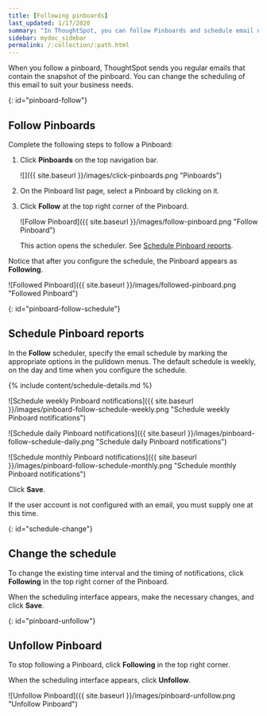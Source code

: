 ```yaml
---
title: [Following pinboards]
last_updated: 1/17/2020
summary: "In ThoughtSpot, you can follow Pinboards and schedule email notifications to regularly review the visuals that represent dynamic data."
sidebar: mydoc_sidebar
permalink: /:collection/:path.html
---
```

When you follow a pinboard, ThoughtSpot sends you regular emails that contain the snapshot of the pinboard. You can change the scheduling of this email to suit your business needs.

{: id="pinboard-follow"}
## Follow Pinboards

Complete the following steps to follow a Pinboard:

1. Click **Pinboards** on the top navigation bar.

     ![]({{ site.baseurl }}/images/click-pinboards.png "Pinboards")

2. On the Pinboard list page, select a Pinboard by clicking on it.

3. Click **Follow** at the top right corner of the Pinboard.

   ![Follow Pinboard]({{ site.baseurl }}/images/follow-pinboard.png "Follow Pinboard")

   This action opens the scheduler.  See [Schedule Pinboard reports](#pinboard-follow-schedule).

Notice that after you configure the schedule, the Pinboard appears as **Following**.

![Followed Pinboard]({{ site.baseurl }}/images/followed-pinboard.png "Followed Pinboard")

{: id="pinboard-follow-schedule"}
## Schedule Pinboard reports  

In the **Follow** scheduler, specify the email schedule by marking the appropriate options in the pulldown menus. The default schedule is weekly, on the day and time when you configure the schedule.

<!--![Schedule the notifications]({{ site.baseurl }}/images/follow-schedule.png "Schedule the notifications")-->

<!--![Schedule the notifications]({{ site.baseurl }}/images/pinboard-follow-schedule.png "Schedule the notifications")-->

{% include content/schedule-details.md %}

![Schedule weekly Pinboard notifications]({{ site.baseurl }}/images/pinboard-follow-schedule-weekly.png "Schedule weekly Pinboard notifications")

![Schedule daily Pinboard notifications]({{ site.baseurl }}/images/pinboard-follow-schedule-daily.png "Schedule daily Pinboard notifications")

![Schedule monthly Pinboard notifications]({{ site.baseurl }}/images/pinboard-follow-schedule-monthly.png "Schedule monthly Pinboard notifications")

Click **Save**.

If the user account is not configured with an email, you must supply one at this time.

{: id="schedule-change"}
## Change the schedule

To change the existing time interval and the timing of notifications, click **Following** in the top right corner of the Pinboard.

When the scheduling interface appears, make the necessary changes, and click **Save**.

{: id="pinboard-unfollow"}
## Unfollow Pinboard

To stop following a Pinboard, click **Following** in the top right corner.

When the scheduling interface appears, click **Unfollow**.

![Unfollow Pinboard]({{ site.baseurl }}/images/pinboard-unfollow.png "Unfollow Pinboard")
